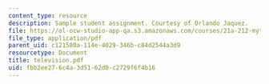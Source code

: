 ```yaml
---
content_type: resource
description: Sample student assignment. Courtesy of Orlando Jaquez.
file: https://ol-ocw-studio-app-qa.s3.amazonaws.com/courses/21a-212-myth-ritual-and-symbolism-spring-2004/fbb2ee276c4a3d5162d0c2729f6f4b16_television.pdf
file_type: application/pdf
parent_uid: c121580a-114e-4029-346b-c84d2544a3d9
resourcetype: Document
title: television.pdf
uid: fbb2ee27-6c4a-3d51-62d0-c2729f6f4b16
---
```

